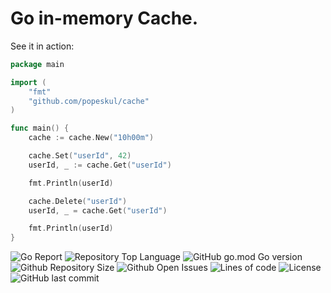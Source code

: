 Go in-memory Cache.
=======================

See it in action:

```go
package main

import (
	"fmt"
	"github.com/popeskul/cache"
)

func main() {
	cache := cache.New("10h00m")

	cache.Set("userId", 42)
	userId, _ := cache.Get("userId")

	fmt.Println(userId)

	cache.Delete("userId")
	userId, _ = cache.Get("userId")

	fmt.Println(userId)
}
```

![Go Report](https://goreportcard.com/badge/github.com/popeskul/cache)
![Repository Top Language](https://img.shields.io/github/languages/top/popeskul/cache)
![GitHub go.mod Go version](https://img.shields.io/github/go-mod/go-version/popeskul/cache)
![Github Repository Size](https://img.shields.io/github/repo-size/popeskul/cache)
![Github Open Issues](https://img.shields.io/github/issues/popeskul/cache)
![Lines of code](https://img.shields.io/tokei/lines/github/popeskul/cache)
![License](https://img.shields.io/badge/license-MIT-green)
![GitHub last commit](https://img.shields.io/github/last-commit/popeskul/cache)
